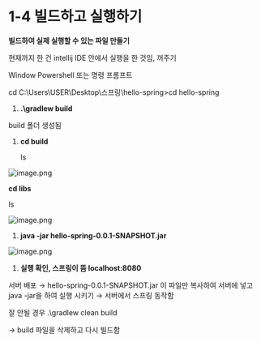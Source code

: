 # 1-4 빌드하고 실행하기

**빌드하여 실제 실행할 수 있는 파일 만들기**

현재까지 한 건 intellij IDE 안에서 실행을 한 것임, 꺼주기

Window Powershell 또는 명령 프롬프트

cd C:\Users\USER\Desktop\스프링\hello-spring>cd hello-spring

1. **.\gradlew build**

build 폴더 생성됨

1. **cd build**
    
    ls
    

![image.png](1-4%20%E1%84%87%E1%85%B5%E1%86%AF%E1%84%83%E1%85%B3%E1%84%92%E1%85%A1%E1%84%80%E1%85%A9%20%E1%84%89%E1%85%B5%E1%86%AF%E1%84%92%E1%85%A2%E1%86%BC%E1%84%92%E1%85%A1%E1%84%80%E1%85%B5%2018749aa13a608013b36fec04281747fa/image.png)

**cd libs**

ls

![image.png](1-4%20%E1%84%87%E1%85%B5%E1%86%AF%E1%84%83%E1%85%B3%E1%84%92%E1%85%A1%E1%84%80%E1%85%A9%20%E1%84%89%E1%85%B5%E1%86%AF%E1%84%92%E1%85%A2%E1%86%BC%E1%84%92%E1%85%A1%E1%84%80%E1%85%B5%2018749aa13a608013b36fec04281747fa/image%201.png)

1. **java -jar hello-spring-0.0.1-SNAPSHOT.jar**

![image.png](1-4%20%E1%84%87%E1%85%B5%E1%86%AF%E1%84%83%E1%85%B3%E1%84%92%E1%85%A1%E1%84%80%E1%85%A9%20%E1%84%89%E1%85%B5%E1%86%AF%E1%84%92%E1%85%A2%E1%86%BC%E1%84%92%E1%85%A1%E1%84%80%E1%85%B5%2018749aa13a608013b36fec04281747fa/image%202.png)

1. **실행 확인, 스프링이 뜸 localhost:8080**

서버 배포 → hello-spring-0.0.1-SNAPSHOT.jar 이 파일만 복사하여 서버에 넣고 java -jar을 하여 실행 시키기 → 서버에서 스프링 동작함

잘 안될 경우 .\gradlew clean build

→ build 파일을 삭제하고 다시 빌드함